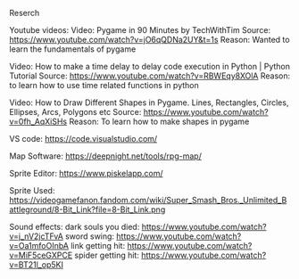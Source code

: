 
Reserch

Youtube videos:
Video: Pygame in 90 Minutes by TechWithTim
Source: https://www.youtube.com/watch?v=jO6qQDNa2UY&t=1s
Reason: Wanted to learn the fundamentals of pygame

Video: How to make a time delay to delay code execution in Python | Python Tutorial
Source: https://www.youtube.com/watch?v=RBWEqy8XOlA
Reason: to learn how to use time related functions in python

Video: How to Draw Different Shapes in Pygame. Lines, Rectangles, Circles, Ellipses, Arcs, Polygons etc
Source: https://www.youtube.com/watch?v=0fh_AqXiSHs
Reason: To learn how to make shapes in pygame

VS code:
https://code.visualstudio.com/

Map Software:
https://deepnight.net/tools/rpg-map/

Sprite Editor:
https://www.piskelapp.com/

Sprite Used:
https://videogamefanon.fandom.com/wiki/Super_Smash_Bros._Unlimited_Battleground/8-Bit_Link?file=8-Bit_Link.png

Sound effects:
dark souls you died:
https://www.youtube.com/watch?v=j_nV2jcTFvA
sword swing:
https://www.youtube.com/watch?v=Oa1mfoOInbA
link getting hit:
https://www.youtube.com/watch?v=MiF5ceGXPCE
spider getting hit:
https://www.youtube.com/watch?v=BT21l_op5KI
